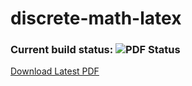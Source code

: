 # discrete-math-latex
### Current build status: ![PDF Status](https://www.sharelatex.com/github/repos/therealartifex/discrete-math-latex/builds/latest/badge.svg)

[Download Latest PDF](https://www.sharelatex.com/github/repos/therealartifex/discrete-math-latex/builds/latest/output.pdf)
